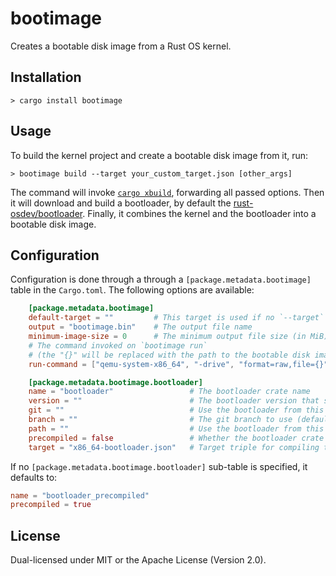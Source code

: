 # bootimage

Creates a bootable disk image from a Rust OS kernel.

## Installation

```
> cargo install bootimage
```

## Usage

To build the kernel project and create a bootable disk image from it, run:

```
> bootimage build --target your_custom_target.json [other_args]
```

The command will invoke [`cargo xbuild`](https://github.com/rust-osdev/cargo-xbuild), forwarding all passed options. Then it will download and build a bootloader, by default the [rust-osdev/bootloader](https://github.com/rust-osdev/bootloader). Finally, it combines the kernel and the bootloader into a bootable disk image.

## Configuration

Configuration is done through a through a `[package.metadata.bootimage]` table in the `Cargo.toml`. The following options are available:

```toml
    [package.metadata.bootimage]
    default-target = ""         # This target is used if no `--target` is passed
    output = "bootimage.bin"    # The output file name
    minimum-image-size = 0      # The minimum output file size (in MiB)
    # The command invoked on `bootimage run`
    # (the "{}" will be replaced with the path to the bootable disk image)
    run-command = ["qemu-system-x86_64", "-drive", "format=raw,file={}"]

    [package.metadata.bootimage.bootloader]
    name = "bootloader"                 # The bootloader crate name
    version = ""                        # The bootloader version that should be used
    git = ""                            # Use the bootloader from this git repository
    branch = ""                         # The git branch to use (defaults to master)
    path = ""                           # Use the bootloader from this local path
    precompiled = false                 # Whether the bootloader crate is precompiled
    target = "x86_64-bootloader.json"   # Target triple for compiling the bootloader
```

If no `[package.metadata.bootimage.bootloader]` sub-table is specified, it defaults to:

```toml
name = "bootloader_precompiled"
precompiled = true
```

## License
Dual-licensed under MIT or the Apache License (Version 2.0).

